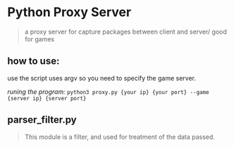 # Python Proxy Server
> a proxy server for capture packages between client and server/ good for games


## how to use: 
use the script uses argv so you need to specify the game server.

_runing the program:_ `python3 proxy.py {your ip} {your port} --game {server ip} {server port}`


## parser_filter.py
> This module is a filter, and used for treatment of the data passed.
